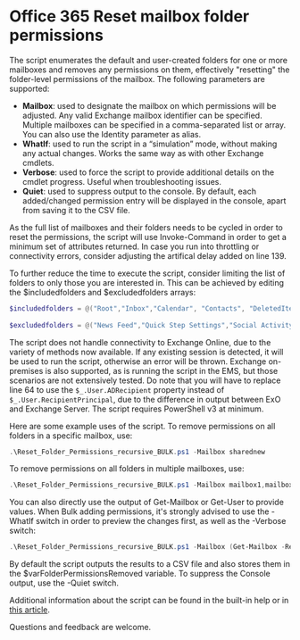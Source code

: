 # Office 365 Reset mailbox folder permissions

The script enumerates the default and user-created folders for one or more mailboxes and removes any permissions on them, effectively "resetting" the folder-level permissions of the mailbox. The following parameters are supported:

* __Mailbox__: used to designate the mailbox on which permissions will be adjusted. Any valid Exchange mailbox identifier can be specified. Multiple mailboxes can be specified in a comma-separated list or array. You can also use the Identity parameter as alias.   
* __WhatIf__: used to run the script in a “simulation” mode, without making any actual changes. Works the same way as with other Exchange cmdlets. 
* __Verbose__: used to force the script to provide additional details on the cmdlet progress. Useful when troubleshooting issues. 
* __Quiet__: used to suppress output to the console. By default, each added/changed permission entry will be displayed in the console, apart from saving it to the CSV file. 

As the full list of mailboxes and their folders needs to be cycled in order to reset the permissions, the script will use Invoke-Command in order to get a minimum set of attributes returned. In case you run into throttling or connectivity errors, consider adjusting the artifical delay added on line 139.

To further reduce the time to execute the script, consider limiting the list of folders to only those you are interested in. This can be achieved by editing the $includedfolders and $excludedfolders arrays:
```PowerShell
$includedfolders = @("Root","Inbox","Calendar", "Contacts", "DeletedItems", "Drafts", "JunkEmail", "Journal", "Notes", "Outbox", "SentItems", "Tasks", "CommunicatorHistory", "Clutter", "Archive") 
 
$excludedfolders = @("News Feed","Quick Step Settings","Social Activity Notifications","Suggested Contacts", "SearchDiscoveryHoldsUnindexedItemFolder", "SearchDiscoveryHoldsFolder","Calendar Logging")
```
The script does not handle connectivity to Exchange Online, due to the variety of methods now available. If any existing session is detected, it will be used to run the script, otherwise an error will be thrown. Exchange on-premises is also supported, as is running the script in the EMS, but those scenarios are not extensively tested. Do note that you will have to replace line 64 to use the `$_.User.ADRecipient` property instead of `$_.User.RecipientPrincipal`, due to the difference in output between ExO and Exchange Server. The script requires PowerShell v3 at minimum.

Here are some example uses of the script. To remove permissions on all folders in a specific mailbox, use:
```PowerShell
.\Reset_Folder_Permissions_recursive_BULK.ps1 -Mailbox sharednew
```
To remove permissions on all folders in multiple mailboxes, use:
```PowerShell
.\Reset_Folder_Permissions_recursive_BULK.ps1 -Mailbox mailbox1,mailbox2,mailbox3
```
You can also directly use the output of Get-Mailbox or Get-User to provide values. When Bulk adding permissions, it's strongly advised to use the -WhatIf switch in order to preview the changes first, as well as the -Verbose switch:

```PowerShell
.\Reset_Folder_Permissions_recursive_BULK.ps1 -Mailbox (Get-Mailbox -RecipientTypeDetails RoomMailbox) -WhatIf -Verbose
```
By default the script outputs the results to a CSV file and also stores them in the $varFolderPermissionsRemoved variable. To suppress the Console output, use the -Quiet switch.

Additional information about the script can be found in the built-in help or in [this article](https://www.michev.info/Blog/Post/2525/powershell-script-to-remove-folder-level-exchange-permissions-in-bulk). 

Questions and feedback are welcome.

